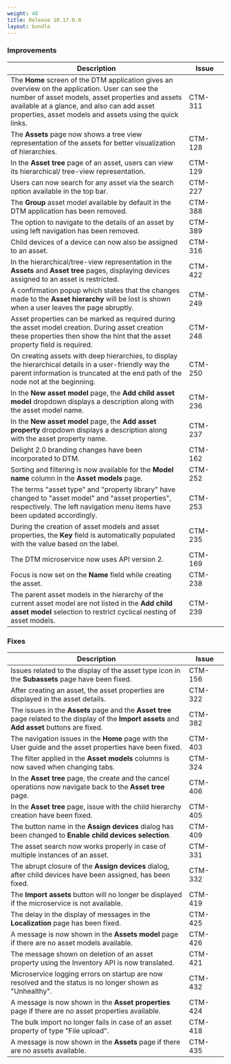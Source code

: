 ```yaml
---
weight: 40
title: Release 10.17.0.0
layout: bundle
---
```


### Improvements

<div><table ><colgroup>
<col style="width: 70%;"><col style="width: 15%;"></colgroup>
<thead><tr>
<th>
Description</th>
<th>
Issue</th>
</tr>
</thead><tbody>

<tr>
<td>The <b>Home</b> screen of the DTM application gives an overview on the application. User can see the number of asset models, asset properties and assets available at a glance, and also can add asset properties, asset models and assets using the quick links.
<td>CTM-311</td>
</tr>

<tr>
<td>The <b>Assets</b> page now shows a tree view representation of the assets for better visualization of hierarchies.</td>
<td>CTM-128</td>
</tr>

<tr>
<td>In the <b>Asset tree</b> page of an asset, users can view its hierarchical/ tree-view representation.</td>
<td>CTM-129</td>
</tr>

<tr>
<td>Users can now search for any asset via the search option available in the top bar.</td>
<td>CTM-227</td>
</tr>

<tr>
<td>The <b>Group</b> asset model available by default in the DTM application has been removed.</td>
<td>CTM-388</td>
</tr

<tr>
<td>The option to navigate to the details of an asset by using left navigation has been removed.</td>
<td>CTM-389</td>
</tr

<tr>
<td>Child devices of a device can now also be assigned to an asset.</td>
<td>CTM-316</td>
</tr>

<tr>
<td>In the hierarchical/tree-view representation in the <b>Assets</b> and <b>Asset tree</b> pages, displaying devices assigned to an asset is restricted.</td>
<td>CTM-422</td>
</tr>

<tr>
<td>A confirmation popup which states that the changes made to the <b>Asset hierarchy</b> will be lost is shown when a user leaves the page abruptly.</td>
<td>CTM-249</td>
</tr>

<tr>
<td>Asset properties can be marked as required during the asset model creation. During asset creation these properties then show the hint that the asset property field is required.</td>
<td>CTM-248</td>
</tr>

<tr>
<td>On creating assets with deep hierarchies, to display the hierarchical details in a user-friendly way the parent information is truncated at the end path of the node not at the beginning.</td>
<td>CTM-250</td>
</tr>

<tr>
<td>In the <b>New asset model</b> page, the <b>Add child asset model</b> dropdown displays a description along with the asset model name.</td>
<td>CTM-236</td>
</tr>

<tr>
<td>In the <b>New asset model</b> page, the <b>Add asset property</b> dropdown displays a description along with the asset property name.</td>
<td>CTM-237</td>
</tr>

<tr>
<td>Delight 2.0 branding changes have been incorporated to DTM.</td>
<td>CTM-162</td>
</tr>

<tr>
<td>Sorting and filtering is now available for the <b>Model name</b> column in the <b>Asset models</b> page.</td>
<td>CTM-252</td>
</tr>

<tr>
<td>The terms "asset type" and "property library" have changed to "asset model" and "asset properties", respectively. The left navigation menu items have been updated accordingly.</td>
<td>CTM-253</td>
</tr>

<tr>
<td>During the creation of asset models and asset properties, the <b>Key</b> field is automatically populated with the value based on the label.</td>
<td>CTM-235</td>
</tr>

<tr>
<td>The DTM microservice now uses API version 2.</td>
<td>CTM-169</td>
</tr>

<tr>
<td>Focus is now set on the <b>Name</b> field while creating the asset.</td>
<td>CTM-238</td>
</tr>

<tr>
<td>The parent asset models in the hierarchy of the current asset model are not listed in the <b>Add child asset model</b> selection to restrict cyclical nesting of asset models.</td>
<td>CTM-239</td>
</tr>

</tbody></table></div>

### Fixes

<div><table ><colgroup>
<col style="width: 70%;"><col style="width: 15%;"></colgroup>
<thead><tr>
<th>
Description</th>
<th>
Issue</th>
</tr>
</thead><tbody>

<tr>
<td>Issues related to the display of the asset type icon in the <b>Subassets</b> page have been fixed.</td>
<td>CTM-156</td>
</tr>

<tr>
<td>After creating an asset, the asset properties are displayed in the asset details.</td>
<td>CTM-322</td>
</tr>

<tr>
<td>The issues in the <b>Assets</b> page and the <b>Asset tree</b> page related to the display of the <b>Import assets</b> and <b>Add asset</b> buttons are fixed.</td>
<td>CTM-382</td>
</tr>

<tr>
<td>The navigation issues in the <b>Home</b> page with the User guide and the asset properties have been fixed. </td>
<td>CTM-403</td>
</tr>

<tr>
<td>The filter applied in the <b>Asset models</b> columns is now saved when changing tabs.</td>
<td>CTM-324</td>
</tr>

<tr>
<td>In the <b>Asset tree</b> page, the create and the cancel operations now navigate back to the <b>Asset tree</b> page.</td>
<td>CTM-406</td>
</tr>

<tr>
<td>In the <b>Asset tree</b> page, issue with the child hierarchy creation have been fixed.</td>
<td>CTM-405</td>
</tr>

<tr>
<td>The button name in the <b>Assign devices</b> dialog has been changed to <b>Enable child devices selection</b>.</td>
<td>CTM-409</td>
</tr>

<tr>
<td>The asset search now works properly in case of multiple instances of an asset.</td>
<td>CTM-331</td>
</tr>

<tr>
<td>The abrupt closure of the <b>Assign devices</b> dialog, after child devices have been assigned, has been fixed.</td>
<td>CTM-332</td>
</tr>

<tr>
<td>The <b>Import assets</b> button will no longer be displayed if the microservice is not available.</td>
<td>CTM-419</td>
</tr>

<tr>
<td>The delay in the display of messages in the <b>Localization</b> page has been fixed.</td>
<td>CTM-425</td>
</tr>

<tr>
<td>A message is now shown in the <b>Assets model</b> page if there are no asset models available.</td>
<td>CTM-426</td>
</tr>

<tr>
<td>The message shown on deletion of an asset property using the Inventory API is now translated.</td>
<td>CTM-421</td>
</tr>

<tr>
<td>Microservice logging errors on startup are now resolved and the status is no longer shown as "Unhealthy".</td>
<td>CTM-432</td>
</tr>

<tr>
<td>A message is now shown in the <b>Asset properties</b> page if there are no asset properties available.</td>
<td>CTM-424</td>
</tr>

<tr>
<td>The bulk import no longer fails in case of an asset property of type "File upload".</td>
<td>CTM-418</td>
</tr>

<tr>
<td>A message is now shown in the <b>Assets</b> page if there are no assets available.</td>
<td>CTM-435</td>
</tr>

</tbody></table></div>

